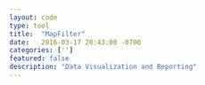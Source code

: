 ```yaml
---
layout: code
type: tool
title:  "MapFilter"
date:   2016-03-17 20:43:00 -0700
categories: ['']
featured: false
description: "Data Visualization and Reporting"
---
```



